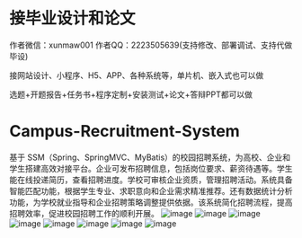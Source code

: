# 接毕业设计和论文
作者微信：xunmaw001  作者QQ：2223505639(支持修改、部署调试、支持代做毕设)

接网站设计、小程序、H5、APP、各种系统等，单片机、嵌入式也可以做

选题+开题报告+任务书+程序定制+安装测试+论文+答辩PPT都可以做
# Campus-Recruitment-System
基于 SSM（Spring、SpringMVC、MyBatis）的校园招聘系统，为高校、企业和学生搭建高效对接平台。企业可发布招聘信息，包括岗位要求、薪资待遇等。学生能在线投递简历，查看招聘进度。学校可审核企业资质，管理招聘活动。系统具备智能匹配功能，根据学生专业、求职意向和企业需求精准推荐。还有数据统计分析功能，为学校就业指导和企业招聘策略调整提供依据。该系统简化招聘流程，提高招聘效率，促进校园招聘工作的顺利开展。 
![image](https://github.com/user-attachments/assets/cb6d42a3-4735-4e2b-b555-e9c11ad4ccf0)
![image](https://github.com/user-attachments/assets/81d30799-86b3-455b-b0a6-410549af122b)
![image](https://github.com/user-attachments/assets/f60aa82b-a24a-41fd-9cc5-672366f8d7f8)
![image](https://github.com/user-attachments/assets/fc1c7819-62be-4868-a249-e4d212238288)
![image](https://github.com/user-attachments/assets/05b03cac-ba19-478e-85bb-dff1f97c0673)
![image](https://github.com/user-attachments/assets/49745f0d-e49e-4d98-b607-490dc581cb1e)
![image](https://github.com/user-attachments/assets/5f251ff8-71cc-4ad5-86ab-196040033751)
![image](https://github.com/user-attachments/assets/28fcf970-1a02-4ad5-9205-b20928dc7f60)

